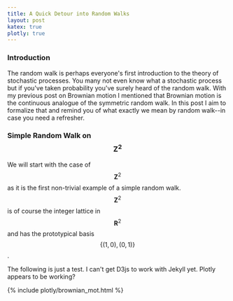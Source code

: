 ```yaml
---
title: A Quick Detour into Random Walks
layout: post
katex: true
plotly: true
---
```


### Introduction

The random walk is perhaps everyone's first introduction to the theory of stochastic processes. You many not even know what a stochastic process but if you've taken probability you've surely heard of the random walk. With my previous post on Brownian motion I mentioned that Brownian motion is the continuous analogue of the symmetric random walk. In this post I aim to formalize that and remind you of what exactly we mean by random walk--in case you need a refresher.

### Simple Random Walk on $$\mathbf{Z}^2$$

We will start with the case of $$\mathbf{Z}^2$$ as it is the first non-trivial example of a simple random walk. $$\mathbf{Z}^2$$ is of course the integer lattice in $$\mathbf{R}^2$$ and has the prototypical basis $$\{(1,0),(0,1)\}$$.

The following is just a test. I can't get D3js to work with Jekyll yet. Plotly appears to be working?

{% include plotly/brownian_mot.html %}
